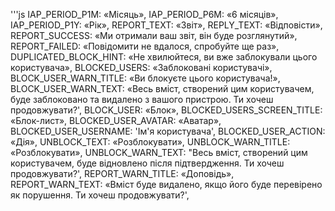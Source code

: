 '''js
  IAP_PERIOD_P1M: «Місяць»,
  IAP_PERIOD_P6M: «6 місяців»,
  IAP_PERIOD_P1Y: «Рік»,
  REPORT_TEXT: «Звіт»,
  REPLY_TEXT: «Відповісти»,
  REPORT_SUCCESS: «Ми отримали ваш звіт, він буде розглянутий»,
  REPORT_FAILED: «Повідомити не вдалося, спробуйте ще раз»,
  DUPLICATED_BLOCK_HINT: «Не хвилюйтеся, ви вже заблокували цього користувача»,
  BLOCKED_USERS: «Заблоковані користувачі»,
  BLOCK_USER_WARN_TITLE: «Ви блокуєте цього користувача!»,
  BLOCK_USER_WARN_TEXT: «Весь вміст, створений цим користувачем, буде заблоковано та видалено з вашого пристрою. Ти хочеш продовжувати?',
  BLOCK_USER: «Блок»,
  BLOCKED_USERS_SCREEN_TITLE: «Блок-лист»,
  BLOCKED_USER_AVATAR: «Аватар»,
  BLOCKED_USER_USERNAME: 'Ім'я користувача',
  BLOCKED_USER_ACTION: «Дія»,
  UNBLOCK_TEXT: «Розблокувати»,
  UNBLOCK_WARN_TITLE: «Розблокувати»,
  UNBLOCK_WARN_TEXT: "Весь вміст, створений цим користувачем, буде відновлено після підтвердження. Ти хочеш продовжувати?',
  REPORT_WARN_TITLE: «Доповідь»,
  REPORT_WARN_TEXT: «Вміст буде видалено, якщо його буде перевірено як порушення. Ти хочеш продовжувати?',

```
